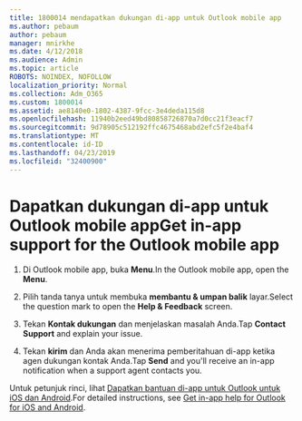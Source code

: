 ```yaml
---
title: 1800014 mendapatkan dukungan di-app untuk Outlook mobile app
ms.author: pebaum
author: pebaum
manager: mnirkhe
ms.date: 4/12/2018
ms.audience: Admin
ms.topic: article
ROBOTS: NOINDEX, NOFOLLOW
localization_priority: Normal
ms.collection: Adm_O365
ms.custom: 1800014
ms.assetid: ae8140e0-1802-4387-9fcc-3e4deda115d8
ms.openlocfilehash: 11940b2eed49bd80858726870a7d0cc21f3eacf7
ms.sourcegitcommit: 9d78905c512192ffc4675468abd2efc5f2e4baf4
ms.translationtype: MT
ms.contentlocale: id-ID
ms.lasthandoff: 04/23/2019
ms.locfileid: "32400900"
---
```

# <a name="get-in-app-support-for-the-outlook-mobile-app"></a><span data-ttu-id="e0a91-102">Dapatkan dukungan di-app untuk Outlook mobile app</span><span class="sxs-lookup"><span data-stu-id="e0a91-102">Get in-app support for the Outlook mobile app</span></span>

1. <span data-ttu-id="e0a91-103">Di Outlook mobile app, buka **Menu**.</span><span class="sxs-lookup"><span data-stu-id="e0a91-103">In the Outlook mobile app, open the **Menu**.</span></span>
    
2. <span data-ttu-id="e0a91-104">Pilih tanda tanya untuk membuka **membantu &amp; umpan balik** layar.</span><span class="sxs-lookup"><span data-stu-id="e0a91-104">Select the question mark to open the **Help &amp; Feedback** screen.</span></span> 
    
3. <span data-ttu-id="e0a91-105">Tekan **Kontak dukungan** dan menjelaskan masalah Anda.</span><span class="sxs-lookup"><span data-stu-id="e0a91-105">Tap **Contact Support** and explain your issue.</span></span> 
    
4. <span data-ttu-id="e0a91-106">Tekan **kirim** dan Anda akan menerima pemberitahuan di-app ketika agen dukungan kontak Anda.</span><span class="sxs-lookup"><span data-stu-id="e0a91-106">Tap **Send** and you'll receive an in-app notification when a support agent contacts you.</span></span> 
    
<span data-ttu-id="e0a91-107">Untuk petunjuk rinci, lihat [Dapatkan bantuan di-app untuk Outlook untuk iOS dan Android](https://support.office.com/article/218a22d1-9fa5-4889-b689-de1c63493243.aspx#ID0EAABAAA=Contact_Support).</span><span class="sxs-lookup"><span data-stu-id="e0a91-107">For detailed instructions, see [Get in-app help for Outlook for iOS and Android](https://support.office.com/article/218a22d1-9fa5-4889-b689-de1c63493243.aspx#ID0EAABAAA=Contact_Support).</span></span>
